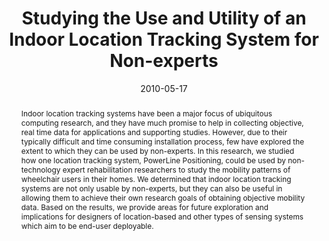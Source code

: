 ---
abstract: |-
  Indoor location tracking systems have been a major focus of ubiquitous computing research, and they have much promise to help in collecting objective, real time data for applications and supporting studies. However, due to their typically difficult and time consuming installation process, few have explored the extent to which they can be used by non-experts. In this research, we studied how one location tracking system, PowerLine Positioning, could be used by non-technology expert rehabilitation researchers to study the mobility patterns of wheelchair users in their homes. We determined that indoor location tracking systems are not only usable by non-experts, but they can also be useful in allowing them to achieve their own research goals of obtaining objective mobility data. Based on the results, we provide areas for future exploration and implications for designers of location-based and other types of sensing systems which aim to be end-user deployable.
authors:
- patel
- Julie A. Kientz
- gupta
bibtex: |-
  @inproceedings{Patel:2010:SUU:2166616.2166635,
   author = {Patel, Shwetak N. and Kientz, Julie A. and Gupta, Sidhant},
   title = {Studying the Use and Utility of an Indoor Location Tracking System for Non-experts},
   booktitle = {Proceedings of the 8th International Conference on Pervasive Computing},
   series = {Pervasive'10},
   year = {2010},
   isbn = {3-642-12653-7, 978-3-642-12653-6},
   location = {Helsinki, Finland},
   pages = {228--245},
   numpages = {18},
   url = {http://dx.doi.org/10.1007/978-3-642-12654-3_14},
   doi = {10.1007/978-3-642-12654-3_14},
   acmid = {2166635},
   publisher = {Springer-Verlag},
   address = {Berlin, Heidelberg},
   keywords = {PowerLine positioning, accessibility, end-user deployable, indoor location sensing, location, user study, wheelchair users},
  }
caption: ''
citation: "Shwetak N. Patel, Julie A. Kientz, and Sidhant Gupta. 2010. Studying the\
  \ use and utility of an indoor location tracking system for non-experts.  In Proceedings\
  \ of the 8th international conference on Pervasive Computing (Pervasive'10), Patrik\
  \ Flor\xE9en, Antonio Kr\xFCger, and Mirjana Spasojevic (Eds.). Springer-Verlag,\
  \ Berlin, Heidelberg,  228-245. DOI=http://dx.doi.org/10.1007/978-3-642-12654-3_14"
conference: International Conference on Pervasive Computing (Pervasive), 2010
date: '2010-05-17'
image: ''
pdf: ''
thumbnail: ''
title: Studying the Use and Utility of an Indoor Location Tracking System for Non-experts
video: ''
video_embed: ''
---